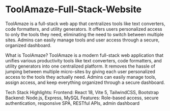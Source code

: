 # ToolAmaze-Full-Stack-Website
ToolAmaze is a full-stack web app that centralizes tools like text converters, code formatters, and utility generators. It offers users personalized access to only the tools they need, eliminating the need to switch between multiple sites. Admins can easily manage tools and user access through a secure, organized dashboard.

What is ToolAmaze?
 ToolAmaze is a modern full-stack web application that unifies various productivity tools like text converters, code formatters, and utility generators into one centralized platform. It removes the hassle of jumping between multiple micro-sites by giving each user personalized access to the tools they actually need. Admins can easily manage tools, assign access, and keep everything organized through a secure dashboard.

Tech Stack Highlights:
 Frontend: React 18, Vite 5, TailwindCSS, Bootstrap
 Backend: Node.js, Express, MySQL
 Features: Role-based access, secure authentication, responsive SPA, RESTful APIs, admin dashboard
